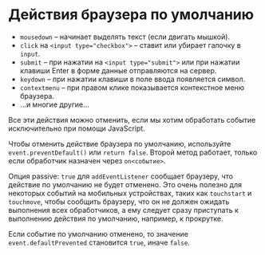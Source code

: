 # Действия браузера по умолчанию

- `mousedown` – начинает выделять текст (если двигать мышкой).
- `click` на `<input type="checkbox">` – ставит или убирает галочку в `input`.
- `submit` – при нажатии на `<input type="submit">` или при нажатии клавиши Enter в форме данные отправляются на сервер.
- `keydown` – при нажатии клавиши в поле ввода появляется символ.
- `contextmenu` – при правом клике показывается контекстное меню браузера.
- …и многие другие…

Все эти действия можно отменить, если мы хотим обработать событие исключительно при помощи JavaScript.

Чтобы отменить действие браузера по умолчанию, используйте `event.preventDefault()` или `return false`. Второй метод работает, только если обработчик назначен через `on<событие>`.

Опция passive: `true` для `addEventListener` сообщает браузеру, что действие по умолчанию не будет отменено. Это очень полезно для некоторых событий на мобильных устройствах, таких как `touchstart` и `touchmove`, чтобы сообщить браузеру, что он не должен ожидать выполнения всех обработчиков, а ему следует сразу приступать к выполнению действия по умолчанию, например, к прокрутке.

Если событие по умолчанию отменено, то значение `event.defaultPrevented` становится `true`, иначе `false`.